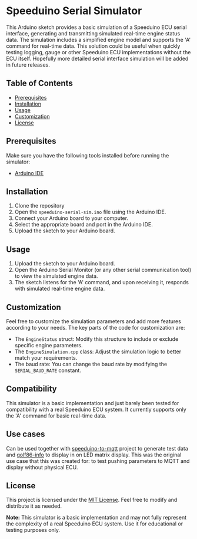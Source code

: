 # Speeduino Serial Simulator

This Arduino sketch provides a basic simulation of a Speeduino ECU serial interface, generating and transmitting simulated real-time engine status data. The simulation includes a simplified engine model and supports the 'A' command for real-time data. This solution could be useful when quickly testing logging, gauge or other Speeduino ECU implementations without the ECU itself. Hopefully more detailed serial interface simulation will be added in future releases.

## Table of Contents
- [Prerequisites](#prerequisites)
- [Installation](#installation)
- [Usage](#usage)
- [Customization](#customization)
- [License](#license)

## Prerequisites
Make sure you have the following tools installed before running the simulator:
- [Arduino IDE](https://www.arduino.cc/en/Main/Software)

## Installation
1. Clone the repository
2. Open the `speeduino-serial-sim.ino` file using the Arduino IDE.
3. Connect your Arduino board to your computer.
4. Select the appropriate board and port in the Arduino IDE.
5. Upload the sketch to your Arduino board.

## Usage
1. Upload the sketch to your Arduino board.
2. Open the Arduino Serial Monitor (or any other serial communication tool) to view the simulated engine data.
3. The sketch listens for the 'A' command, and upon receiving it, responds with simulated real-time engine data.

## Customization
Feel free to customize the simulation parameters and add more features according to your needs. The key parts of the code for customization are:

- The `EngineStatus` struct: Modify this structure to include or exclude specific engine parameters.
- The `EngineSimulation.cpp` class: Adjust the simulation logic to better match your requirements.
- The baud rate: You can change the baud rate by modifying the `SERIAL_BAUD_RATE` constant.

## Compatibility
This simulator is a basic implementation and just barely been tested for compatibility with a real Speeduino ECU system. It currently supports only the 'A' command for basic real-time data.

## Use cases
Can be used together with [speeduino-to-mqtt](https://github.com/askrejans/speeduino-to-mqtt) project to generate test data and [golf86-info](https://github.com/askrejans/golf86-info) to display in on LED matrix display. This was the original use case that this was created for: to test pushing parameters to MQTT and display without physical ECU.

## License
This project is licensed under the [MIT License](LICENSE). Feel free to modify and distribute it as needed.

**Note:** This simulator is a basic implementation and may not fully represent the complexity of a real Speeduino ECU system. Use it for educational or testing purposes only.
